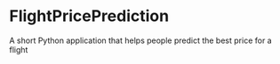 # FlightPricePrediction
A short Python application that helps people predict the best price for a flight
